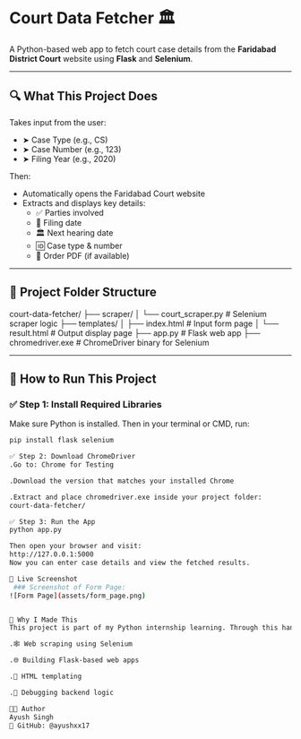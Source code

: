 # Court Data Fetcher 🏛️

A Python-based web app to fetch court case details from the **Faridabad District Court** website using **Flask** and **Selenium**.

---

## 🔍 What This Project Does

Takes input from the user:

- ➤ Case Type (e.g., CS)  
- ➤ Case Number (e.g., 123)  
- ➤ Filing Year (e.g., 2020)

Then:

- Automatically opens the Faridabad Court website
- Extracts and displays key details:
  - ✅ Parties involved  
  - 📅 Filing date  
  - 🏛️ Next hearing date  
  - 🆔 Case type & number  
  - 📄 Order PDF (if available)

---

## 📁 Project Folder Structure

court-data-fetcher/
├── scraper/
│ └── court_scraper.py # Selenium scraper logic
├── templates/
│ ├── index.html # Input form page
│ └── result.html # Output display page
├── app.py # Flask web app
├── chromedriver.exe # ChromeDriver binary for Selenium


---

## 🚀 How to Run This Project

### ✅ Step 1: Install Required Libraries

Make sure Python is installed. Then in your terminal or CMD, run:

```bash
pip install flask selenium

✅ Step 2: Download ChromeDriver
.Go to: Chrome for Testing

.Download the version that matches your installed Chrome

.Extract and place chromedriver.exe inside your project folder:
court-data-fetcher/

✅ Step 3: Run the App
python app.py

Then open your browser and visit:
http://127.0.0.1:5000
Now you can enter case details and view the fetched results.

📸 Live Screenshot
 ### Screenshot of Form Page:
![Form Page](assets/form_page.png)


📌 Why I Made This
This project is part of my Python internship learning. Through this hands-on project, I practiced:

.🕸️ Web scraping using Selenium

.🌐 Building Flask-based web apps

.🧾 HTML templating

.🐞 Debugging backend logic

👨‍💻 Author
Ayush Singh
🔗 GitHub: @ayushxx17
